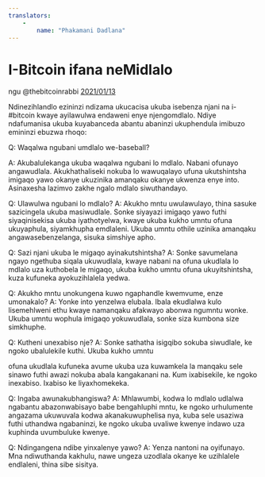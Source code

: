 ```yaml
---
translators: 
    - 
        name: "Phakamani Dadlana"
---
```

# I-Bitcoin ifana neMidlalo

ngu @thebitcoinrabbi [2021/01/13](https://twitter.com/thebitcoinrabbi/status/1349445548500262916)

<LanguageDropdown/>

Ndinezihlandlo ezininzi ndizama ukucacisa ukuba isebenza njani na i-#bitcoin kwaye 
ayilawulwa endaweni enye njengomdlalo. Ndiye ndafumanisa ukuba kuyabanceda abantu 
abaninzi ukuphendula imibuzo emininzi ebuzwa rhoqo: 
 
Q: Waqalwa ngubani umdlalo we-baseball? 
 
A: Akubalulekanga ukuba waqalwa ngubani lo mdlalo. Nabani ofunayo angawudlala. 
Akukhathaliseki nokuba lo wawuqalayo ufuna ukutshintsha imigaqo yawo okanye ukuzinika 
amanqaku okanye ukwenza enye into. Asinaxesha lazimvo zakhe ngalo mdlalo 
siwuthandayo. 
 
Q: Ulawulwa ngubani lo mdlalo? 
A: Akukho mntu uwulawulayo, thina sasuke sazicingela ukuba masiwudlale. Sonke siyayazi 
imigaqo yawo futhi siyaqinisekisa ukuba iyathotyelwa, kwaye ukuba kukho umntu ofuna 
ukuyaphula, siyamkhupha emdlaleni. Ukuba umntu othile uzinika amanqaku 
angawasebenzelanga, sisuka simshiye apho. 
 
Q: Sazi njani ukuba le migaqo ayinakutshintsha? 
A: Sonke savumelana ngayo ngethuba siqala ukuwudlala, kwaye nabani na ofuna ukudlala 
lo mdlalo uza kuthobela le migaqo, ukuba kukho umntu ofuna ukuyitshintsha, kuza kufuneka 
ayokuzihlalela yedwa. 
 
Q: Akukho mntu unokungena kuwo ngaphandle kwemvume, enze umonakalo? 
A: Yonke into yenzelwa elubala. Ibala ekudlalwa kulo lisemehlweni ethu kwaye namanqaku 
afakwayo abonwa ngumntu wonke. Ukuba umntu wophula imigaqo yokuwudlala, sonke siza 
kumbona size simkhuphe.  
 
Q: Kutheni unexabiso nje? 
A: Sonke sathatha isigqibo sokuba siwudlale, ke ngoko ubalulekile kuthi. Ukuba kukho umntu 
 
 
ofuna ukudlala kufuneka avume ukuba uza kuwamkela la manqaku sele sinawo futhi awazi 
nokuba abala kangakanani na. Kum ixabisekile, ke ngoko inexabiso. Ixabiso ke 
liyaxhomekeka. 
 
Q: Ingaba awunakubhangiswa? 
A: Mhlawumbi, kodwa lo mdlalo udlalwa ngabantu abazonwabisayo babe bengahluphi mntu, 
ke ngoko urhulumente angazama ukuwuvala kodwa akanakuwuphelisa nya, kuba sele 
usaziwa futhi uthandwa ngabaninzi, ke ngoko ukuba uvaliwe kwenye indawo uza kuphinda 
uvumbuluke kwenye.  
 
Q: Ndingangena ndibe yinxalenye yawo? 
A: Yenza nantoni na oyifunayo. Mna ndiwuthanda kakhulu, nawe ungeza uzodlala okanye ke 
uzihlalele endlaleni, thina sibe sisitya.  